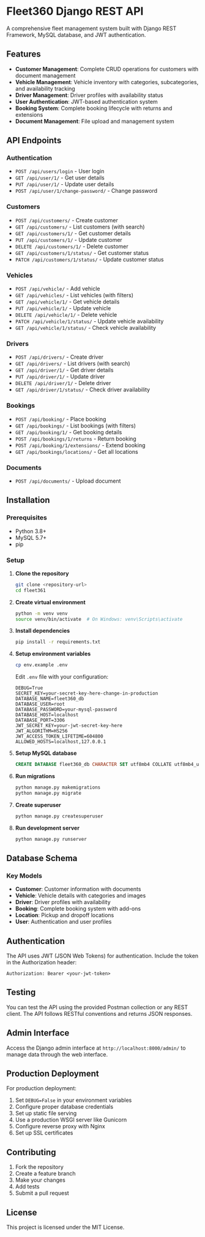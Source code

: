 # Fleet360 Django REST API

A comprehensive fleet management system built with Django REST Framework, MySQL database, and JWT authentication.

## Features

- **Customer Management**: Complete CRUD operations for customers with document management
- **Vehicle Management**: Vehicle inventory with categories, subcategories, and availability tracking
- **Driver Management**: Driver profiles with availability status
- **User Authentication**: JWT-based authentication system
- **Booking System**: Complete booking lifecycle with returns and extensions
- **Document Management**: File upload and management system

## API Endpoints

### Authentication
- `POST /api/users/login` - User login
- `GET /api/user/1/` - Get user details
- `PUT /api/user/1/` - Update user details
- `POST /api/user/1/change-password/` - Change password

### Customers
- `POST /api/customers/` - Create customer
- `GET /api/customers/` - List customers (with search)
- `GET /api/customers/1/` - Get customer details
- `PUT /api/customers/1/` - Update customer
- `DELETE /api/customers/1/` - Delete customer
- `GET /api/customers/1/status/` - Get customer status
- `PATCH /api/customers/1/status/` - Update customer status

### Vehicles
- `POST /api/vehicle/` - Add vehicle
- `GET /api/vehicles/` - List vehicles (with filters)
- `GET /api/vehicle/1/` - Get vehicle details
- `PUT /api/vehicle/1/` - Update vehicle
- `DELETE /api/vehicle/1/` - Delete vehicle
- `PATCH /api/vehicle/1/status/` - Update vehicle availability
- `GET /api/vehicle/1/status/` - Check vehicle availability

### Drivers
- `POST /api/drivers/` - Create driver
- `GET /api/drivers/` - List drivers (with search)
- `GET /api/driver/1/` - Get driver details
- `PUT /api/driver/1/` - Update driver
- `DELETE /api/driver/1/` - Delete driver
- `GET /api/driver/1/status/` - Check driver availability

### Bookings
- `POST /api/booking/` - Place booking
- `GET /api/bookings/` - List bookings (with filters)
- `GET /api/booking/1/` - Get booking details
- `POST /api/bookings/1/returns` - Return booking
- `POST /api/booking/1/extensions/` - Extend booking
- `GET /api/bookings/locations/` - Get all locations

### Documents
- `POST /api/documents/` - Upload document

## Installation

### Prerequisites
- Python 3.8+
- MySQL 5.7+
- pip

### Setup

1. **Clone the repository**
   ```bash
   git clone <repository-url>
   cd fleet361
   ```

2. **Create virtual environment**
   ```bash
   python -m venv venv
   source venv/bin/activate  # On Windows: venv\Scripts\activate
   ```

3. **Install dependencies**
   ```bash
   pip install -r requirements.txt
   ```

4. **Setup environment variables**
   ```bash
   cp env.example .env
   ```
   
   Edit `.env` file with your configuration:
   ```
   DEBUG=True
   SECRET_KEY=your-secret-key-here-change-in-production
   DATABASE_NAME=fleet360_db
   DATABASE_USER=root
   DATABASE_PASSWORD=your-mysql-password
   DATABASE_HOST=localhost
   DATABASE_PORT=3306
   JWT_SECRET_KEY=your-jwt-secret-key-here
   JWT_ALGORITHM=HS256
   JWT_ACCESS_TOKEN_LIFETIME=604800
   ALLOWED_HOSTS=localhost,127.0.0.1
   ```

5. **Setup MySQL database**
   ```sql
   CREATE DATABASE fleet360_db CHARACTER SET utf8mb4 COLLATE utf8mb4_unicode_ci;
   ```

6. **Run migrations**
   ```bash
   python manage.py makemigrations
   python manage.py migrate
   ```

7. **Create superuser**
   ```bash
   python manage.py createsuperuser
   ```

8. **Run development server**
   ```bash
   python manage.py runserver
   ```

## Database Schema

### Key Models

- **Customer**: Customer information with documents
- **Vehicle**: Vehicle details with categories and images
- **Driver**: Driver profiles with availability
- **Booking**: Complete booking system with add-ons
- **Location**: Pickup and dropoff locations
- **User**: Authentication and user profiles

## Authentication

The API uses JWT (JSON Web Tokens) for authentication. Include the token in the Authorization header:

```
Authorization: Bearer <your-jwt-token>
```

## Testing

You can test the API using the provided Postman collection or any REST client. The API follows RESTful conventions and returns JSON responses.

## Admin Interface

Access the Django admin interface at `http://localhost:8000/admin/` to manage data through the web interface.

## Production Deployment

For production deployment:

1. Set `DEBUG=False` in your environment variables
2. Configure proper database credentials
3. Set up static file serving
4. Use a production WSGI server like Gunicorn
5. Configure reverse proxy with Nginx
6. Set up SSL certificates

## Contributing

1. Fork the repository
2. Create a feature branch
3. Make your changes
4. Add tests
5. Submit a pull request

## License

This project is licensed under the MIT License.

